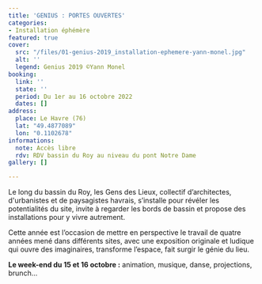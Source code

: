 ```yaml
---
title: 'GENIUS : PORTES OUVERTES'
categories:
- Installation éphémère
featured: true
cover:
  src: "/files/01-genius-2019_installation-ephemere-yann-monel.jpg"
  alt: ''
  legend: Genius 2019 ©Yann Monel
booking:
  link: ''
  state: ''
  period: Du 1er au 16 octobre 2022
  dates: []
address:
  place: Le Havre (76)
  lat: "49.4877089"
  lon: "0.1102678"
informations:
  note: Accès libre
  rdv: RDV bassin du Roy au niveau du pont Notre Dame
gallery: []

---
```

Le long du bassin du Roy, les Gens des Lieux, collectif d’architectes, d'urbanistes et de paysagistes havrais, s’installe pour révéler les potentialités du site, invite à regarder les bords de bassin et propose des installations pour y vivre autrement.

Cette année est l’occasion de mettre en perspective le travail de quatre années mené dans différents sites, avec une exposition originale et ludique qui ouvre des imaginaires, transforme l’espace, fait surgir le génie du lieu.

**Le week-end du 15 et 16 octobre :** animation, musique, danse, projections, brunch...